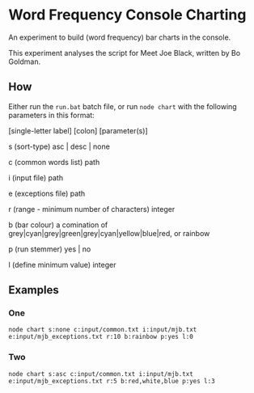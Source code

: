# Word Frequency Console Charting

An experiment to build (word frequency) bar charts in the console.

This experiment analyses the script for Meet Joe Black, written by Bo Goldman.

## How

Either run the `run.bat` batch file, or run `node chart` with the following parameters in this format:

[single-letter label] [colon] [parameter(s)]

s (sort-type) asc | desc | none

c (common words list) path

i (input file) path

e (exceptions file) path

r (range - minimum number of characters) integer

b (bar colour) a comination of grey|cyan|grey|green|grey|cyan|yellow|blue|red, or rainbow

p (run stemmer) yes | no

l (define minimum value) integer

## Examples

### One

`node chart s:none c:input/common.txt i:input/mjb.txt e:input/mjb_exceptions.txt r:10 b:rainbow p:yes l:0`

### Two

`node chart s:asc c:input/common.txt i:input/mjb.txt e:input/mjb_exceptions.txt r:5 b:red,white,blue p:yes l:3`
